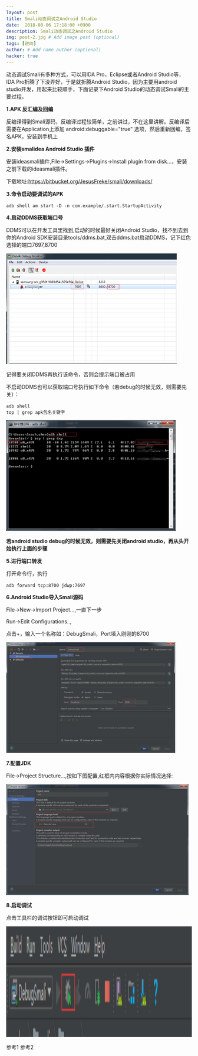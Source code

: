 ```yaml
---
layout: post
title: Smali动态调试之Android Studio
date:  2018-08-06 17:18:00 +0900
description: Smali动态调试之Android Studio
img: post-2.jpg # Add image post (optional)
tags: [逆向]
author: # Add name author (optional)
hacker: true
---
```

动态调试Smali有多种方式，可以用IDA Pro，Eclipse或者Android Studio等，IDA Pro折腾了下没弄好，于是就折腾Android Studio，因为主要用android studio开发，用起来比较顺手，下面记录下Android Studio的动态调试Smali的主要过程。

**1.APK 反汇编及回编**

反编译得到Smali源码，反编译过程较简单，之前讲过，不在这里讲解。反编译后需要在Application上添加 android:debuggable="true" 选项，然后重新回编，签名APK，安装到手机上

**2.安装smalidea Android Studio 插件**

安装ideasmali插件,File->Settings->Plugins->Install plugin from disk...，安装之前下载的ideasmali插件。

下载地址:<a href="https://bitbucket.org/JesusFreke/smali/downloads/" style="text-decoration: none;" target="\_blank"  title="">https://bitbucket.org/JesusFreke/smali/downloads/</a>

**3.命令启动要调试的APK**

```
adb shell am start -D -n com.example/.start.StartupActivity
```

**4.启动DDMS获取端口号**

DDMS可以在开发工具里找到,启动的时候最好关闭Android Studio，找不到去到你的Android SDK安装目录tools/ddms.bat,双击ddms.bat启动DDMS，记下红色选择的端口7697,8700

<img src="/assets/img/blog/hacker/smaliandroidstudio/1.jpg" height = "300px"/>


记得要关闭DDMS再执行该命令，否则会提示端口被占用

不启动DDMS也可以获取端口号执行如下命令（若debug的时候无效，则需要先关）：

```
adb shell
top | grep apk包名关键字
```

<img src="/assets/img/blog/hacker/smaliandroidstudio/5.jpg" height = "300px"/>


**若android studio debug的时候无效，则需要先关闭android studio，再从头开始执行上面的步骤**

**5.进行端口转发**

打开命令行，执行

```
adb forward tcp:8700 jdwp:7697
```

**6.Android Studio导入Smali源码**

File->New->Import Project...,一直下一步

Run->Edit Configurations..,

点击+，输入一个名称如：DebugSmali，Port填入刚刚的8700

<img src="/assets/img/blog/hacker/smaliandroidstudio/2.jpg" height = "300px"/>


**7.配置JDK**

File->Project Structure...,按如下图配置,红框内内容根据你实际情况选择:

<img src="/assets/img/blog/hacker/smaliandroidstudio/3.jpg" height = "300px"/>

**8.启动调试**

点击工具栏的调试按钮即可启动调试

<img src="/assets/img/blog/hacker/smaliandroidstudio/4.jpg" height = "300px"/>

<a href="https://www.cnblogs.com/lanrenxinxin/p/4891424.html" style="text-decoration: none;" target="\_blank"  title="">参考1</a>
<a href="https://blog.csdn.net/daide2012/article/details/75332798" style="text-decoration: none;" target="\_blank"  title="">参考2</a>

